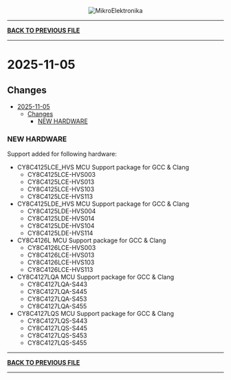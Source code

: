 <p align="center">
  <img src="http://www.mikroe.com/img/designs/beta/logo_small.png?raw=true" alt="MikroElektronika"/>
</p>

---

**[BACK TO PREVIOUS FILE](../changelog.md)**

---

# 2025-11-05

## Changes

- [2025-11-05](#2025-11-05)
  - [Changes](#changes)
    - [NEW HARDWARE](#new-hardware)

### NEW HARDWARE

Support added for following hardware:

+ CY8C4125LCE_HVS MCU Support package for GCC & Clang
  + CY8C4125LCE-HVS003
  + CY8C4125LCE-HVS013
  + CY8C4125LCE-HVS103
  + CY8C4125LCE-HVS113
+ CY8C4125LDE_HVS MCU Support package for GCC & Clang
  + CY8C4125LDE-HVS004
  + CY8C4125LDE-HVS014
  + CY8C4125LDE-HVS104
  + CY8C4125LDE-HVS114
+ CY8C4126L MCU Support package for GCC & Clang
  + CY8C4126LCE-HVS003
  + CY8C4126LCE-HVS013
  + CY8C4126LCE-HVS103
  + CY8C4126LCE-HVS113
+ CY8C4127LQA MCU Support package for GCC & Clang
  + CY8C4127LQA-S443
  + CY8C4127LQA-S445
  + CY8C4127LQA-S453
  + CY8C4127LQA-S455
+ CY8C4127LQS MCU Support package for GCC & Clang
  + CY8C4127LQS-S443
  + CY8C4127LQS-S445
  + CY8C4127LQS-S453
  + CY8C4127LQS-S455

---

**[BACK TO PREVIOUS FILE](../changelog.md)**

---
